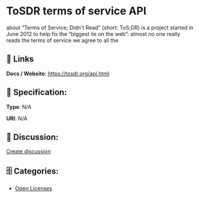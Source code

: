 # ToSDR terms of service API


about “Terms of Service; Didn't Read” (short: ToS;DR) is a project started in June 2012 to help fix the “biggest lie on the web”: almost no one really reads the terms of service we agree to all the

##  🔗 Links
**Docs / Website**: https://tosdr.org/api.html

## 🧬 Specification:
**Type**: N/A

**URI**: N/A

## 💬 Discussion:
[Create discussion](https://github.com/apis-list/apis-list/discussions/new)

## 🗄️ Categories:
- [Open Licenses](https://github.com/apis-list/apis-list#open-licenses)



